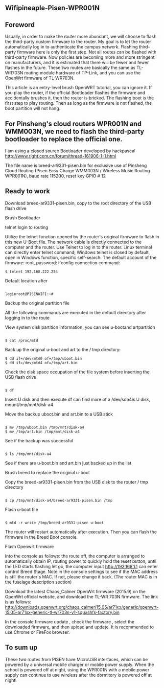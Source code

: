 ## Wifipineaple-Pisen-WPR001N
## Foreword

Usually, in order to make the router more abundant, we will choose to flash the third-party custom firmware to the router. 
My goal is to let the router automatically log in to authenticate the campus network. Flashing third-party firmware here is only the first step. 
Not all routes can be flashed with third-party firmware. Now policies are becoming more and more stringent on manufacturers, and it is estimated that there will be fewer and fewer flashes in the future. 
These two routes are basically the same as TL-WR703N routing module hardware of TP-Link, and you can use the OpenWrt firmware of TL-WR703N.

This article is an entry-level brush OpenWRT tutorial, you can ignore it. 
If you play the router, if the official Bootloader flashes the firmware and accidentally brushes it, then the router is bricked. The 
flashing boot is the first step to play routing. Then as long as the firmware is not flashed, the boot partition will not hang.

## For Pinsheng's cloud routers WPR001N and WMM003N, we need to flash the third-party bootloader to replace the official one.

I am using a closed source Bootloader developed by hackpascal 
http://www.right.com.cn/forum/thread-161906-1-1.html

The file name is breed-ar9331-pisen.bin 
for exclusive use of Pinsheng Cloud Routing (Pisen Easy Charge WMM003N / Wireless Music Routing WPR001N), baud rate 115200, reset key GPIO # 12

## Ready to work

Download breed-ar9331-pisen.bin, copy to the root directory of the USB flash drive

Brush Bootloader

telnet login to routing

Utilize the telnet function opened by the router's original firmware to flash in this new U-Boot file. The network cable is directly connected to the computer and the router. Use Telnet to log in to the router. 
Linux terminal can directly enter telnet command; 
Windows telnet is closed by default, open in Windows function, specific self-search. 
The default account of the firmware: root, password: ifconfig 
connection command:

```
$ telnet 192.168.222.254
```

Default location after

```

loginroot@PISENWIFI:~#

```

Backup the original partition file

All the following commands are executed in the default directory after logging in to the route

View system disk partition information, you can see u-bootand artpartition

```

$ cat /proc/mtd

```

Back up the original u-boot and art to the / tmp directory:

```
$ dd if=/dev/mtd0 of=/tmp/uboot.bin
$ dd if=/dev/mtd4 of=/tmp/art.bin

```
Check the disk space occupation of the file system before inserting the USB flash drive

```

$ df

```

Insert U disk and then execute df
can find more of a /dev/sda4is U disk, mount/tmp/mnt/disk-a4

Move the backup uboot.bin and art.bin to a USB stick

```

$ mv /tmp/uboot.bin /tmp/mnt/disk-a4
$ mv /tmp/art.bin /tmp/mnt/disk-a4

```

See if the backup was successful

```

$ ls /tmp/mnt/disk-a4

```

See if there are u-boot.bin and art.bin just backed up in the list

Brush breed to replace the original u-boot

Copy the breed-ar9331-pisen.bin from the USB disk to the router / tmp directory

```

$ cp /tmp/mnt/disk-a4/breed-ar9331-pisen.bin /tmp

```

Flash u-boot file

```

$ mtd -r write /tmp/breed-ar9331-pisen u-boot

```

The router will restart automatically after execution. 
Then you can flash the firmware in the Breed Boot console.

Flash Openwrt firmware

Into the console as follows: 
the route off, the computer is arranged to automatically obtain IP, routing power to quickly hold the reset button, until the LED starts flashing let go, the computer input http://192.168.1.1
can enter control Breed Stage. 
Note in the console settings to see if the MAC address is still the router's MAC. If not, please change it back. (The router MAC is in the fuselage description section)

Download the latest Chaos_Calmer OpenWrt firmware (2015.9) on the OpenWrt official website, and download the TL-WR 703N firmware. The link is as follows: 
http://downloads.openwrt.org/chaos_calmer/15.05/ar71xx/generic/openwrt-15.05-ar71xx-generic-tl-wr703n-v1-squashfs-factory.bin

In the console firmware update , check the firmware , select the downloaded firmware, and then upload and update. It is recommended to use Chrome or FireFox browser.

## To sum up

These two routes from PISEN have MicroUSB interfaces, which can be powered by a universal mobile charger or mobile power supply. 
When the school is powered off at night, using the WPR001N with a mobile power supply can continue to use wireless after the dormitory is powered off at night!
